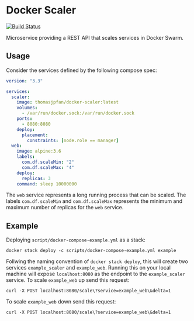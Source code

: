 # Docker Scaler

[![Build Status](https://travis-ci.org/thomasjpfan/docker-scaler.svg?branch=master)](https://travis-ci.org/thomasjpfan/docker-scaler)

Microservice providing a REST API that scales services in Docker Swarm.

## Usage

Consider the services defined by the following compose spec:

```yml
version: "3.3"

services:
  scaler:
    image: thomasjpfan/docker-scaler:latest
    volumes:
      - /var/run/docker.sock:/var/run/docker.sock
    ports:
      - 8080:8080
    deploy:
      placement:
        constraints: [node.role == manager]
  web:
    image: alpine:3.6
    labels:
      com.df.scaleMin: "2"
      com.df.scaleMax: "4"
    deploy:
      replicas: 3
    command: sleep 10000000

```

The `web` service represents a long running process that can be scaled. The labels `com.df.scaleMin`
and `com.df.scaleMax` represents the minimum and maximum number of replicas for the `web` service.

## Example

Deploying `script/docker-compose-example.yml` as a stack:
```
docker stack deploy -c scripts/docker-compose-example.yml example
```
Follwing the naming convention of `docker stack deploy`, this will create two services `example_scaler` and `example_web`. Running this on your local machine will expose `localhost:8080` as the endpoint to the `example_scaler` service. To scale `example_web` up send this request:
```
curl -X POST localhost:8080/scale\?service=example_web\&delta=1
```
To scale `example_web` down send this request:
```
curl -X POST localhost:8080/scale\?service=example_web\&delta=1
```

